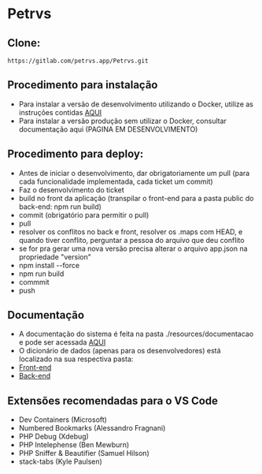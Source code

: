 # Petrvs

## Clone: 

```
https://gitlab.com/petrvs.app/Petrvs.git
```

## Procedimento para instalação

- Para instalar a versão de desenvolvimento utilizando o Docker, utilize as instruções contidas [AQUI](resources/README.md)
- Para instalar a versão produção sem utilizar o Docker, consultar documentação aqui (PAGINA EM DESENVOLVIMENTO) 

## Procedimento para deploy:

- Antes de iniciar o desenvolvimento, dar obrigatoriamente um pull (para cada funcionalidade implementada, cada ticket um commit)
- Faz o desenvolvimento do ticket
- build no front da aplicação (transpilar o front-end para a pasta public do back-end: npm run build)
- commit (obrigatório para permitir o pull)
- pull
- resolver os conflitos no back e front, resolver os .maps com HEAD, e quando tiver conflito, perguntar a pessoa do arquivo que deu conflito
- se for pra gerar uma nova versão precisa alterar o arquivo app.json na propriedade "version"
- npm install --force
- npm run build
- commmit
- push

## Documentação

- A documentação do sistema é feita na pasta ./resources/documentacao e pode ser acessada [AQUI](./resources/documentacao/manual.md)
- O dicionário de dados (apenas para os desenvolvedores) está localizado na sua respectiva pasta:
 - [Front-end](./front-end/README.md)
 - [Back-end](./back-end/README.md)  

## Extensões recomendadas para o VS Code

- Dev Containers (Microsoft)
- Numbered Bookmarks (Alessandro Fragnani)
- PHP Debug (Xdebug)
- PHP Intelephense (Ben Mewburn)
- PHP Sniffer & Beautifier (Samuel Hilson)
- stack-tabs (Kyle Paulsen)

